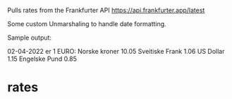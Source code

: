 Pulls rates from the Frankfurter API
https://api.frankfurter.app/latest

Some custom Unmarshaling to handle date formatting.

Sample output:

02-04-2022 er 1 EURO:
Norske kroner 10.05
Sveitiske Frank 1.06
US Dollar 1.15
Engelske Pund 0.85
# rates
